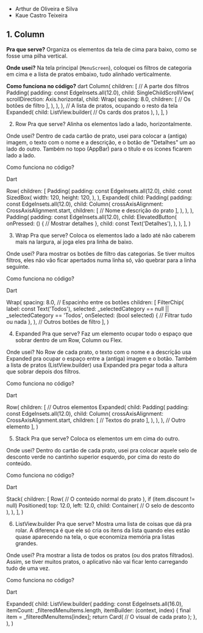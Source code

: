 - Arthur de Oliveira e Silva
- Kaue Castro Teixeira

## 1. Column

**Pra que serve?**
Organiza os elementos da tela de cima para baixo, como se fosse uma pilha vertical.

**Onde usei?**
Na tela principal (`MenuScreen`), coloquei os filtros de categoria em cima e a lista de pratos embaixo, tudo alinhado verticalmente.

**Como funciona no código?**
dart
Column(
  children: <Widget>[
    // A parte dos filtros
    Padding(
      padding: const EdgeInsets.all(12.0),
      child: SingleChildScrollView(
        scrollDirection: Axis.horizontal,
        child: Wrap(
          spacing: 8.0,
          children: <Widget>[
            // Os botões de filtro
          ],
        ),
      ),
    ),
    // A lista de pratos, ocupando o resto da tela
    Expanded(
      child: ListView.builder(
        // Os cards dos pratos
      ),
    ),
  ],
)

2. Row
Pra que serve?
Alinha os elementos lado a lado, horizontalmente.

Onde usei?
Dentro de cada cartão de prato, usei para colocar a (antiga) imagem, o texto com o nome e a descrição, e o botão de "Detalhes" um ao lado do outro. Também no topo (AppBar) para o título e os ícones ficarem lado a lado.

Como funciona no código?

Dart

Row(
  children: <Widget>[
    Padding(
      padding: const EdgeInsets.all(12.0),
      child: const SizedBox(
        width: 120,
        height: 120,
      ),
    ),
    Expanded(
      child: Padding(
        padding: const EdgeInsets.all(12.0),
        child: Column(
          crossAxisAlignment: CrossAxisAlignment.start,
          children: <Widget>[
            // Nome e descrição do prato
          ],
        ),
      ),
    ),
    Padding(
      padding: const EdgeInsets.all(12.0),
      child: ElevatedButton(
        onPressed: () {
          // Mostrar detalhes
        },
        child: const Text('Detalhes'),
      ),
    ),
  ],
)

3. Wrap
Pra que serve?
Coloca os elementos lado a lado até não caberem mais na largura, aí joga eles pra linha de baixo.

Onde usei?
Para mostrar os botões de filtro das categorias. Se tiver muitos filtros, eles não vão ficar apertados numa linha só, vão quebrar para a linha seguinte.

Como funciona no código?

Dart

Wrap(
  spacing: 8.0, // Espacinho entre os botões
  children: <Widget>[
    FilterChip(
      label: const Text('Todos'),
      selected: _selectedCategory == null || _selectedCategory == 'Todos',
      onSelected: (bool selected) {
        // Filtrar tudo ou nada
      },
    ),
    // Outros botões de filtro
  ],
)

4. Expanded
Pra que serve?
Faz um elemento ocupar todo o espaço que sobrar dentro de um Row, Column ou Flex.

Onde usei?
No Row de cada prato, o texto com o nome e a descrição usa Expanded pra ocupar o espaço entre a (antiga) imagem e o botão. Também a lista de pratos (ListView.builder) usa Expanded pra pegar toda a altura que sobrar depois dos filtros.

Como funciona no código?

Dart

Row(
  children: <Widget>[
    // Outros elementos
    Expanded(
      child: Padding(
        padding: const EdgeInsets.all(12.0),
        child: Column(
          crossAxisAlignment: CrossAxisAlignment.start,
          children: <Widget>[
            // Textos do prato
          ],
        ),
      ),
    ),
    // Outro elemento
  ],
)

5. Stack
Pra que serve?
Coloca os elementos um em cima do outro.

Onde usei?
Dentro do cartão de cada prato, usei pra colocar aquele selo de desconto verde no cantinho superior esquerdo, por cima do resto do conteúdo.

Como funciona no código?

Dart

Stack(
  children: <Widget>[
    Row(
      // O conteúdo normal do prato
    ),
    if (item.discount != null)
      Positioned(
        top: 12.0,
        left: 12.0,
        child: Container(
          // O selo de desconto
        ),
      ),
  ],
)

6. ListView.builder
Pra que serve?
Mostra uma lista de coisas que dá pra rolar. A diferença é que ele só cria os itens da lista quando eles estão quase aparecendo na tela, o que economiza memória pra listas grandes.

Onde usei?
Pra mostrar a lista de todos os pratos (ou dos pratos filtrados). Assim, se tiver muitos pratos, o aplicativo não vai ficar lento carregando tudo de uma vez.

Como funciona no código?

Dart

Expanded(
  child: ListView.builder(
    padding: const EdgeInsets.all(16.0),
    itemCount: _filteredMenuItems.length,
    itemBuilder: (context, index) {
      final item = _filteredMenuItems[index];
      return Card(
        // O visual de cada prato
      );
    },
  ),
)
